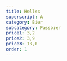 ```yaml
---
title: Helles
superscript: A
category: Bier
subcategory: Fassbier
price1: 3,2
price2: 3,9
price3: 13,0
order: 1
---
```

